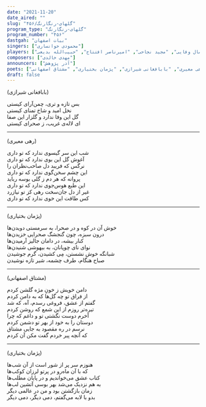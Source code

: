 ```yaml
---
date: "2021-11-20"
date_aired: ""
slug: "گلهای-رنگارنگ/۴۵۶"
program_type: "گلهای-رنگارنگ"
program_number: "۴۵۶"
dastgah: "بیات اصفهان"
singers: ["محمودی خوانساری"]
players: ["جمال وفایی", "مجید نجاحی", "امیرناصر افتتاح", "حبیب‌الله بدیعی"]
composers: ["مهدی خالدی"]
announcers: ["آذر پژوهش"]
poets: ["رهی معیری", "بابافغانی شیرازی", "پژمان بختیاری", "مشتاق اصفهانی"]
draft: false
---
```


(بابافغانی شیرازی)  

بس تازه و تری، چمن‌آرای کیستی  
نخل امید و شاخ تمنای کیستی  
گل این وفا ندارد و گلزار این صفا  
ای لاله‌ی غریب، ز صحرای کیستی  

---  

(رهی معیری)  

شب این سر گیسوی ندارد که تو داری  
آغوش گل این بوی ندارد که تو داری  
نرگس که فریبد دل صاحب‌نظران را  
این چشم سخن‌گوی ندارد که تو داری  
پروانه که هر دم ز گلی بوسه رباید  
این طبع هوس‌جوی ندارد که تو داری  
غیر از دل جان‌سخت رهی کز تو نیازرد  
کس طاقت این خوی ندارد که تو داری  

---  

(پژمان بختیاری)  

خوش آن در کوه و در صحرا، به سرمستی دویدن‌ها  
درون سبزه، چون گنجشگ صحرایی خزیدن‌ها  
کنار بیشه، در دامان جالیز آرمیدن‌ها  
نوای نای چوپانان، به بیهوشی شنیدن‌ها  
شبانگه خوش نشستن، مِی كشیدن، گرم جوشیدن  
صباح هنگام، طرف چشمه، شیر تازه نوشیدن  

---  

(مشتاق اصفهانی)  

دامن خویش ز خونِ مژه گلشن کردم  
از فراق تو چه گل‌ها که به دامن کردم  
گفتم از عشق، فروغی رسدم، آه، که شد  
تیره‌تر روزم از این شمع که روشن کردم  
آخرم دوست نگشتی تو و داغم که چرا  
دوستان را به خود از بهر تو دشمن کردم  
نرسم در ره مقصود به جایی مشتاق  
که آنچه پیر خردم گفت مکن آن کردم  

---  

(پژمان بختیاری)  

هنوزم سر پر از شور است از آن شب‌ها  
كه با آن ماه‌رو در پرتو لرزان کوکب‌ها  
کتاب عشق می‌خواندیم و در پایان مطلب‌ها  
به هم نزدیک می‌شد بهر بوسی آتشین لب‌ها  
زمان بازگشتن بود و من در عالمی دیگر  
بدو با لابه می‌گفتم، دمی دیگر، دمی دیگر  
